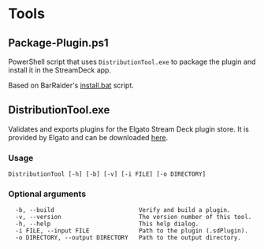 # Tools

## Package-Plugin.ps1

PowerShell script that uses `DistributionTool.exe` to package the plugin and install it in the StreamDeck app.

Based on BarRaider's [install.bat](https://github.com/BarRaider/streamdeck-tools/blob/master/utils/install.bat) script.

## DistributionTool.exe

Validates and exports plugins for the Elgato Stream Deck plugin store. It is provided by
Elgato and can be downloaded [here](https://developer.elgato.com/documentation/stream-deck/sdk/exporting-your-plugin/).

### Usage

`DistributionTool [-h] [-b] [-v] [-i FILE] [-o DIRECTORY]`

### Optional arguments
```
  -b, --build                        Verify and build a plugin.
  -v, --version                      The version number of this tool.
  -h, --help                         This help dialog.
  -i FILE, --input FILE              Path to the plugin (.sdPlugin).
  -o DIRECTORY, --output DIRECTORY   Path to the output directory.
```
